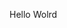 Hello Wolrd


























































































































































































































































































































































































































































































































































































































































































































































































































































































































































































































































































































































































































































































































































































































































































































































































































































































































































































































































































































































































































































































































































































































































































































































































































































































































































































































































































































































